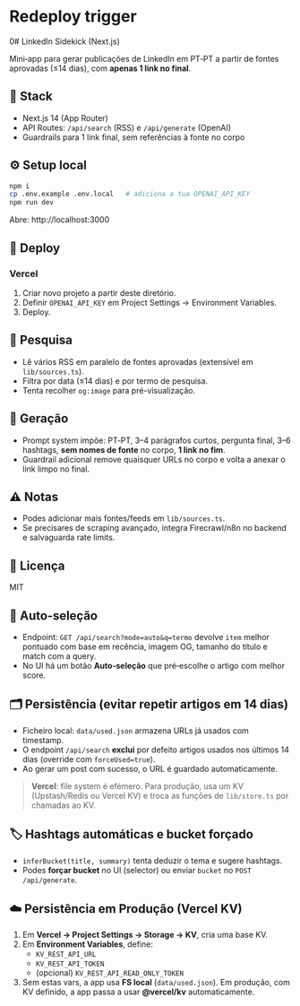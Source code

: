# Redeploy trigger

0# LinkedIn Sidekick (Next.js)

Mini‑app para gerar publicações de LinkedIn em PT‑PT a partir de fontes aprovadas (≤14 dias), com **apenas 1 link no final**.

## 🧰 Stack
- Next.js 14 (App Router)
- API Routes: `/api/search` (RSS) e `/api/generate` (OpenAI)
- Guardrails para 1 link final, sem referências à fonte no corpo

## ⚙️ Setup local
```bash
npm i
cp .env.example .env.local   # adiciona a tua OPENAI_API_KEY
npm run dev
```
Abre: http://localhost:3000

## 🚀 Deploy
### Vercel
1) Criar novo projeto a partir deste diretório.  
2) Definir `OPENAI_API_KEY` em Project Settings → Environment Variables.  
3) Deploy.

## 🔎 Pesquisa
- Lê vários RSS em paralelo de fontes aprovadas (extensível em `lib/sources.ts`).  
- Filtra por data (≤14 dias) e por termo de pesquisa.  
- Tenta recolher `og:image` para pré-visualização.

## 🧠 Geração
- Prompt system impõe: PT‑PT, 3–4 parágrafos curtos, pergunta final, 3–6 hashtags, **sem nomes de fonte** no corpo, **1 link no fim**.  
- Guardrail adicional remove quaisquer URLs no corpo e volta a anexar o link limpo no final.

## ⚠️ Notas
- Podes adicionar mais fontes/feeds em `lib/sources.ts`.  
- Se precisares de scraping avançado, integra Firecrawl/n8n no backend e salvaguarda rate limits.

## 📜 Licença
MIT

## 🧲 Auto‑seleção
- Endpoint: `GET /api/search?mode=auto&q=termo` devolve `item` melhor pontuado com base em recência, imagem OG, tamanho do título e match com a query.
- No UI há um botão **Auto‑seleção** que pré‑escolhe o artigo com melhor score.


## 🗂 Persistência (evitar repetir artigos em 14 dias)
- Ficheiro local: `data/used.json` armazena URLs já usados com timestamp.
- O endpoint `/api/search` **exclui** por defeito artigos usados nos últimos 14 dias (override com `forceUsed=true`). 
- Ao gerar um post com sucesso, o URL é guardado automaticamente.

> **Vercel**: file system é efémero. Para produção, usa um KV (Upstash/Redis ou Vercel KV) e troca as funções de `lib/store.ts` por chamadas ao KV.

## 🏷 Hashtags automáticas e bucket forçado
- `inferBucket(title, summary)` tenta deduzir o tema e sugere hashtags.
- Podes **forçar bucket** no UI (selector) ou enviar `bucket` no `POST /api/generate`.


## ☁️ Persistência em Produção (Vercel KV)
1. Em **Vercel → Project Settings → Storage → KV**, cria uma base KV.
2. Em **Environment Variables**, define:
   - `KV_REST_API_URL`
   - `KV_REST_API_TOKEN`
   - (opcional) `KV_REST_API_READ_ONLY_TOKEN`
3. Sem estas vars, a app usa **FS local** (`data/used.json`). Em produção, com KV definido, a app passa a usar **@vercel/kv** automaticamente.

